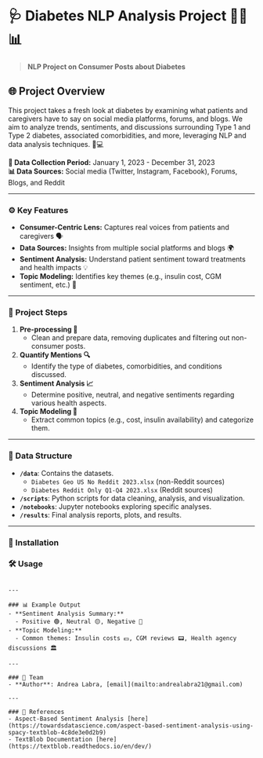 # 🩺 Diabetes NLP Analysis Project 🧑‍⚕️📊  
> **NLP Project on Consumer Posts about Diabetes**

## 🌐 Project Overview
This project takes a fresh look at diabetes by examining what patients and caregivers have to say on social media platforms, forums, and blogs. We aim to analyze trends, sentiments, and discussions surrounding Type 1 and Type 2 diabetes, associated comorbidities, and more, leveraging NLP and data analysis techniques. 🧠💻

**📅 Data Collection Period:** January 1, 2023 - December 31, 2023  
**📊 Data Sources:** Social media (Twitter, Instagram, Facebook), Forums, Blogs, and Reddit

---

### ⚙️ Key Features
- **Consumer-Centric Lens:** Captures real voices from patients and caregivers 🗣️
- **Data Sources:** Insights from multiple social platforms and blogs 🌍
- **Sentiment Analysis:** Understand patient sentiment toward treatments and health impacts 💡
- **Topic Modeling:** Identifies key themes (e.g., insulin cost, CGM sentiment, etc.) 💬

---

### 📝 Project Steps
1. **Pre-processing 🧼**
   - Clean and prepare data, removing duplicates and filtering out non-consumer posts.
2. **Quantify Mentions 🔍**
   - Identify the type of diabetes, comorbidities, and conditions discussed.
3. **Sentiment Analysis 📈**
   - Determine positive, neutral, and negative sentiments regarding various health aspects.
4. **Topic Modeling 🧠**
   - Extract common topics (e.g., cost, insulin availability) and categorize them.

---

### 📂 Data Structure
- **`/data`**: Contains the datasets.
  - `Diabetes Geo US No Reddit 2023.xlsx` (non-Reddit sources)
  - `Diabetes Reddit Only Q1-Q4 2023.xlsx` (Reddit sources)
- **`/scripts`**: Python scripts for data cleaning, analysis, and visualization.
- **`/notebooks`**: Jupyter notebooks exploring specific analyses.
- **`/results`**: Final analysis reports, plots, and results.

---

### 🚀 Installation


### 🛠️ Usage

```

---

### 📊 Example Output
- **Sentiment Analysis Summary:**
  - Positive 🟢, Neutral 🟡, Negative 🔴
- **Topic Modeling:**
  - Common themes: Insulin costs 💵, CGM reviews 📟, Health agency discussions 🏛️

---

### 👥 Team
- **Author**: Andrea Labra, [email](mailto:andrealabra21@gmail.com)

---

### 🔗 References
- Aspect-Based Sentiment Analysis [here](https://towardsdatascience.com/aspect-based-sentiment-analysis-using-spacy-textblob-4c8de3e0d2b9)
- TextBlob Documentation [here](https://textblob.readthedocs.io/en/dev/)

